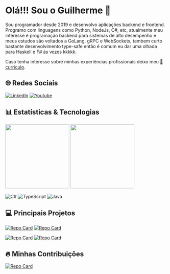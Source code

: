 # Olá!!! Sou o Guilherme 👋
Sou programador desde 2019 e desenvolvo aplicações backend e frontend. Programo com linguagens como Python, NodeJs, C#, etc, atualmente meu interesse é programação backend para sistemas de alto desempenho e meus estudos são voltados a GoLang, gRPC e WebSockets, tambem curto bastante desenvolvimento type-safe então é comum eu dar uma olhada para Haskell e F# às vezes kkkkk.

Caso tenha interesse sobre minhas experiências profissionais deixo meu [📝currículo](https://drive.google.com/file/d/15VI7hvW5CbpfeCPwiPLl52eHTe1OfcvR/view?usp=sharing).

## 🌐 Redes Sociais
[![LinkedIn](https://img.shields.io/badge/LinkedIn-000?style=for-the-badge&logo=linkedin&logoColor=0E76A8)](https://www.linkedin.com/in/guilherme-rocha-24bb24174)
[![Youtube](https://img.shields.io/badge/Youtube-000?style=for-the-badge&logo=youtube&logoColor=C3002F)](https://www.youtube.com/@ByteFlowX/)


## 📊 Estatísticas & Tecnologias
<div>
  <img height="200em" src="https://github-readme-stats.vercel.app/api?username=guiPython&theme=dark&include_all_commits=true&count_private=true"/>
  <img height="200em" src="https://github-readme-stats-git-masterrstaa-rickstaa.vercel.app/api/top-langs/?username=guiPython&theme=dark&hide_progress=true"/>
</div>

![C#](https://img.shields.io/badge/C%23-000?style=for-the-badge&logo=c-sharp&logoColor=823085)
![TypeScript](https://img.shields.io/badge/TypeScript-000?style=for-the-badge&logo=typescript)
![Java](https://img.shields.io/badge/Java-000?style=for-the-badge&logo=java)


## 💻 Principais Projetos
[![Repo Card](https://github-readme-stats.vercel.app/api/pin/?username=guiPython&repo=Hubspot-Integration-Challenge&theme=dark)](https://github.com/guiPython/Hubspot-Integration-Challenge)
[![Repo Card](https://github-readme-stats.vercel.app/api/pin/?username=guiPython&repo=Spy-Haskell&theme=dark)](https://github.com/guiPython/Spy-Haskell)


[![Repo Card](https://github-readme-stats.vercel.app/api/pin/?username=guiPython&repo=Html-Search-Engine&theme=dark)](https://github.com/guiPython/Html-Search-Engine)
[![Repo Card](https://github-readme-stats.vercel.app/api/pin/?username=guiPython&repo=Trie-ALG.EII&theme=dark)](https://github.com/guiPython/Trie-ALG.EII)
     

## 🔥 Minhas Contribuições
[![Repo Card](https://github-readme-stats.vercel.app/api/pin/?username=UFABC-Next-Realtime-Snapshot&repo=EnrollmentEventTransmitter&theme=dark)](https://github.com/UFABC-Next-Realtime-Snapshot/EnrollmentEventTransmitter)